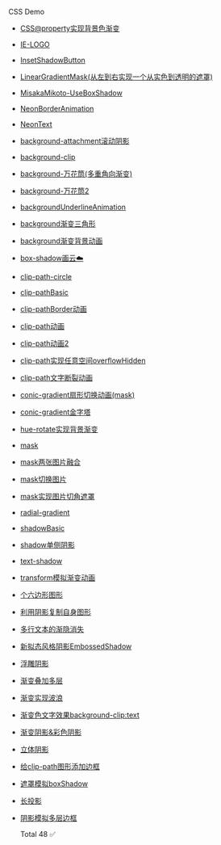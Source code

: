 
  CSS Demo
  

  

* [CSS@property实现背景色渐变](https://laclys.github.io/css-practice-2023/CSS@property实现背景色渐变.html)
* [IE-LOGO](https://laclys.github.io/css-practice-2023/IE-LOGO.html)
* [InsetShadowButton](https://laclys.github.io/css-practice-2023/InsetShadowButton.html)
* [LinearGradientMask(从左到右实现一个从实色到透明的遮罩)](https://laclys.github.io/css-practice-2023/LinearGradientMask(从左到右实现一个从实色到透明的遮罩).html)
* [MisakaMikoto-UseBoxShadow](https://laclys.github.io/css-practice-2023/MisakaMikoto-UseBoxShadow.html)
* [NeonBorderAnimation](https://laclys.github.io/css-practice-2023/NeonBorderAnimation.html)
* [NeonText](https://laclys.github.io/css-practice-2023/NeonText.html)
* [background-attachment滚动阴影](https://laclys.github.io/css-practice-2023/background-attachment滚动阴影.html)
* [background-clip](https://laclys.github.io/css-practice-2023/background-clip.html)
* [background-万花筒(多重角向渐变)](https://laclys.github.io/css-practice-2023/background-万花筒(多重角向渐变).html)
* [background-万花筒2](https://laclys.github.io/css-practice-2023/background-万花筒2.html)
* [backgroundUnderlineAnimation](https://laclys.github.io/css-practice-2023/backgroundUnderlineAnimation.html)
* [background渐变三角形](https://laclys.github.io/css-practice-2023/background渐变三角形.html)
* [background渐变背景动画](https://laclys.github.io/css-practice-2023/background渐变背景动画.html)
* [box-shadow画云☁️](https://laclys.github.io/css-practice-2023/box-shadow画云☁️.html)
* [clip-path-circle](https://laclys.github.io/css-practice-2023/clip-path-circle.html)
* [clip-pathBasic](https://laclys.github.io/css-practice-2023/clip-pathBasic.html)
* [clip-pathBorder动画](https://laclys.github.io/css-practice-2023/clip-pathBorder动画.html)
* [clip-path动画](https://laclys.github.io/css-practice-2023/clip-path动画.html)
* [clip-path动画2](https://laclys.github.io/css-practice-2023/clip-path动画2.html)
* [clip-path实现任意空间overflowHidden](https://laclys.github.io/css-practice-2023/clip-path实现任意空间overflowHidden.html)
* [clip-path文字断裂动画](https://laclys.github.io/css-practice-2023/clip-path文字断裂动画.html)
* [conic-gradient扇形切换动画(mask)](https://laclys.github.io/css-practice-2023/conic-gradient扇形切换动画(mask).html)
* [conic-gradient金字塔](https://laclys.github.io/css-practice-2023/conic-gradient金字塔.html)
* [hue-rotate实现背景渐变](https://laclys.github.io/css-practice-2023/hue-rotate实现背景渐变.html)
* [mask](https://laclys.github.io/css-practice-2023/mask.html)
* [mask两张图片融合](https://laclys.github.io/css-practice-2023/mask两张图片融合.html)
* [mask切换图片](https://laclys.github.io/css-practice-2023/mask切换图片.html)
* [mask实现图片切角遮罩](https://laclys.github.io/css-practice-2023/mask实现图片切角遮罩.html)
* [radial-gradient](https://laclys.github.io/css-practice-2023/radial-gradient.html)
* [shadowBasic](https://laclys.github.io/css-practice-2023/shadowBasic.html)
* [shadow单侧阴影](https://laclys.github.io/css-practice-2023/shadow单侧阴影.html)
* [text-shadow](https://laclys.github.io/css-practice-2023/text-shadow.html)
* [transform模拟渐变动画](https://laclys.github.io/css-practice-2023/transform模拟渐变动画.html)
* [个六边形图形](https://laclys.github.io/css-practice-2023/个六边形图形.html)
* [利用阴影复制自身图形](https://laclys.github.io/css-practice-2023/利用阴影复制自身图形.html)
* [多行文本的渐隐消失](https://laclys.github.io/css-practice-2023/多行文本的渐隐消失.html)
* [新拟态风格阴影EmbossedShadow](https://laclys.github.io/css-practice-2023/新拟态风格阴影EmbossedShadow.html)
* [浮雕阴影](https://laclys.github.io/css-practice-2023/浮雕阴影.html)
* [渐变叠加多层](https://laclys.github.io/css-practice-2023/渐变叠加多层.html)
* [渐变实现波浪](https://laclys.github.io/css-practice-2023/渐变实现波浪.html)
* [渐变色文字效果background-clip:text](https://laclys.github.io/css-practice-2023/渐变色文字效果background-clip:text.html)
* [渐变阴影&彩色阴影](https://laclys.github.io/css-practice-2023/渐变阴影&彩色阴影.html)
* [立体阴影](https://laclys.github.io/css-practice-2023/立体阴影.html)
* [给clip-path图形添加边框](https://laclys.github.io/css-practice-2023/给clip-path图形添加边框.html)
* [遮罩模拟boxShadow](https://laclys.github.io/css-practice-2023/遮罩模拟boxShadow.html)
* [长投影](https://laclys.github.io/css-practice-2023/长投影.html)
* [阴影模拟多层边框](https://laclys.github.io/css-practice-2023/阴影模拟多层边框.html)
  

  

  Total 48  ✅
  

